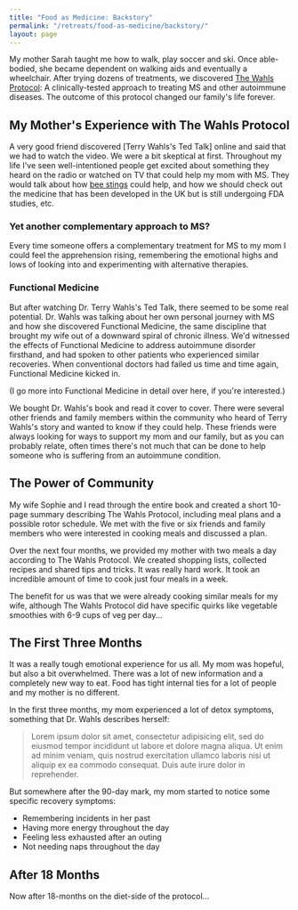 ```yaml
---
title: "Food as Medicine: Backstory"
permalink: "/retreats/food-as-medicine/backstory/"
layout: page
---
```


My mother Sarah taught me how to walk, play soccer and ski. Once able-bodied, she became dependent on walking aids and eventually a wheelchair. After trying dozens of treatments, we discovered [The Wahls Protocol](http://terrywahls.com/about-the-wahls-protocol/): A clinically-tested approach to treating MS and other autoimmune diseases. The outcome of this protocol changed our family's life forever.

## My Mother's Experience with The Wahls Protocol
A very good friend discovered [Terry Wahls's Ted Talk] online and said that we had to watch the video. We were a bit skeptical at first. Throughout my life I've seen well-intentioned people get excited about something they heard on the radio or watched on TV that could help my mom with MS. They would talk about how [bee stings](#) could help, and how we should check out the medicine that has been developed in the UK but is still undergoing FDA studies, etc.

### Yet another complementary approach to MS?
Every time someone offers a complementary treatment for MS to my mom I could feel the apprehension rising, remembering the emotional highs and lows of looking into and experimenting with alternative therapies.

### Functional Medicine
But after watching Dr. Terry Wahls's Ted Talk, there seemed to be some real potential. Dr. Wahls was talking about her own personal journey with MS and how she discovered Functional Medicine, the same discipline that brought my wife out of a downward spiral of chronic illness. We'd witnessed the effects of Functional Medicine to address autoimmune disorder firsthand, and had spoken to other patients who experienced similar recoveries. When conventional doctors had failed us time and time again, Functional Medicine kicked in.

(I go more into Functional Medicine in detail over here, if you're interested.)

We bought Dr. Wahls's book and read it cover to cover. There were several other friends and family members within the community who heard of Terry Wahls's story and wanted to know if they could help. These friends were always looking for ways to support my mom and our family, but as you can probably relate, often times there's not much that can be done to help someone who is suffering from an autoimmune condition.

## The Power of Community
My wife Sophie and I read through the entire book and created a short 10-page summary describing The Wahls Protocol, including meal plans and a possible rotor schedule. We met with the five or six friends and family members who were interested in cooking meals and discussed a plan.

Over the next four months, we provided my mother with two meals a day according to The Wahls Protocol. We created shopping lists, collected recipes and shared tips and tricks. It was really hard work. It took an incredible amount of time to cook just four meals in a week.

The benefit for us was that we were already cooking similar meals for my wife, although The Wahls Protocol did have specific quirks like vegetable smoothies with 6-9 cups of veg per day...

## The First Three Months
It was a really tough emotional experience for us all. My mom was hopeful, but also a bit overwhelmed. There was a lot of new information and a completely new way to eat. Food has tight internal ties for a lot of people and my mother is no different.

In the first three months, my mom experienced a lot of detox symptoms, something that Dr. Wahls describes herself:

> Lorem ipsum dolor sit amet, consectetur adipisicing elit, sed do eiusmod tempor incididunt ut labore et dolore magna aliqua. Ut enim ad minim veniam, quis nostrud exercitation ullamco laboris nisi ut aliquip ex ea commodo consequat. Duis aute irure dolor in reprehender.

But somewhere after the 90-day mark, my mom started to notice some specific recovery symptoms:

- Remembering incidents in her past
- Having more energy throughout the day
- Feeling less exhausted after an outing
- Not needing naps throughout the day

## After 18 Months
Now after 18-months on the diet-side of the protocol...
